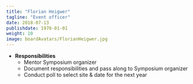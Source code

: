 ```yaml
---
title: "Florian Heigwer"
tagline: "Event officer"
date: 2018-07-13
publishdate: 1970-01-01
weight: 10
image: boardAvatars/FlorianHeigwer.jpg
---
```



- **Responsibilities**
  - Mentor Symposium organizer
  - Document responsibilities and pass along to Symposium organizer
  - Conduct poll to select site & date for the next year 
